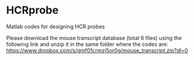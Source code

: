 # HCRprobe
Matlab codes for designing HCR probes

Please download the mouse transcript database (total 6 files) using the following link and unzip it in the same folder where the codes are: https://www.dropbox.com/s/gmf01crmzj5or0g/mouse_transcript.zip?dl=0

